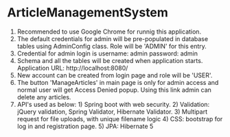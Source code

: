 # ArticleManagementSystem

1) Recommended to use Google Chrome for runnig this application. 
2) The default credentials for admin will be pre-populated in database tables using AdminConfig class. Role will be 'ADMIN' for this entry.
3) Credential for admin login is
                  username: admin 
                  password: admin
4) Schema and all the tables will be created when application starts. Application URL: http://localhost:8080/
5) New account can be created from login page and role will be 'USER'.
6) The button 'ManageArticles' in main page is only for admin access and normal user will get Access Denied popup. Using this link admin can delete any articles.
7) API's used as below:
                1) Spring boot with web security.
                2) Validation: jQuery validation, Spring Validator, Hibernate Validator.
                3) Multipart request for file uploads, with unique filename logic
                4) CSS: bootstrap for log in and registration page.
                5) JPA: Hibernate 5
